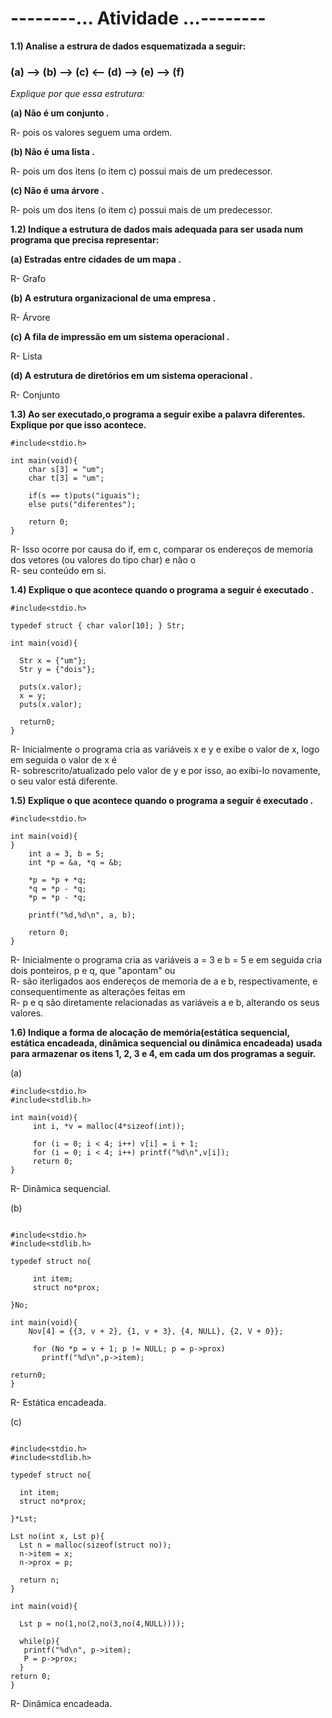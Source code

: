 # --------... Atividade ...--------

**1.1) Analise a estrura de dados esquematizada a seguir:**

### (a) --> (b) --> (c) <-- (d) --> (e) --> (f)

*Explique por que essa estrutura:*

**(a) Não é um conjunto                             .**

R- pois os valores seguem uma ordem.

**(b) Não é uma lista                       .**

R- pois um dos itens (o item c) possui mais de um predecessor.

**(c) Não é uma árvore                       .**

R- pois um dos itens (o item c) possui mais de um predecessor.

**1.2) Indique a estrutura de dados mais adequada para ser usada num programa que precisa representar:**

**(a) Estradas entre cidades de um mapa                        .**

R- Grafo

**(b) A estrutura organizacional de uma empresa                            .**

R- Árvore

**(c) A fila de impressão em um sistema operacional                              .**

R- Lista

**(d) A estrutura de diretórios em um sistema operacional                         .**

R- Conjunto

**1.3) Ao ser executado,o programa a seguir exibe a palavra diferentes. Explique por que isso acontece.**

```
#include<stdio.h>

int main(void){
    char s[3] = "um";
    char t[3] = "um";
    
    if(s == t)puts("iguais");
    else puts("diferentes");
    
    return 0;
}

```

R- Isso ocorre por causa do if, em c, comparar os endereços de memoria dos vetores (ou valores do tipo char) e não o                
R- seu conteúdo em si.

**1.4) Explique o que acontece quando o programa a seguir é executado    .**

```
#include<stdio.h>

typedef struct { char valor[10]; } Str;

int main(void){

  Str x = {"um"};
  Str y = {"dois"};

  puts(x.valor);
  x = y;
  puts(x.valor);

  return0;
}
```

R-  Inicialmente o programa cria as variáveis x e y e exibe o valor de x, logo em seguida o valor de x é         
R-  sobrescrito/atualizado pelo valor de y e por isso, ao exibi-lo novamente, o seu valor está diferente.

**1.5) Explique o que acontece quando o programa a seguir é executado          .**

```
#include<stdio.h>

int main(void){
}
    int a = 3, b = 5;
    int *p = &a, *q = &b;
    
    *p = *p + *q;
    *q = *p - *q;
    *p = *p - *q;
    
    printf("%d,%d\n", a, b);
    
    return 0;
}

```

R- Inicialmente o programa cria as variáveis a = 3 e b = 5 e em seguida cria dois ponteiros, p e q, que "apontam" ou           
R- são iterligados aos endereços de memoria de a e b, respectivamente, e consequentimente as alterações feitas em          
R- p e q são diretamente relacionadas as variáveis a e b, alterando os seus valores.

**1.6) Indique a forma de alocação de memória(estática sequencial, estática encadeada, dinâmica sequencial ou dinâmica encadeada) 
usada para armazenar os itens 1, 2, 3 e 4, em cada um dos programas a seguir.**

(a)
```
#include<stdio.h>
#include<stdlib.h>

int main(void){
     int i, *v = malloc(4*sizeof(int));
     
     for (i = 0; i < 4; i++) v[i] = i + 1;
     for (i = 0; i < 4; i++) printf("%d\n",v[i]);
     return 0;
}
```

R- Dinâmica sequencial.

(b)
```

#include<stdio.h>
#include<stdlib.h>

typedef struct no{

     int item;
     struct no*prox;
     
}No;

int main(void){
    Nov[4] = {{3, v + 2}, {1, v + 3}, {4, NULL}, {2, V + 0}};
    
     for (No *p = v + 1; p != NULL; p = p->prox)
       printf("%d\n",p->item);
       
return0;
}
```

R- Estática encadeada.

(c)
``` 

#include<stdio.h>
#include<stdlib.h>

typedef struct no{
  
  int item;
  struct no*prox;
  
}*Lst;

Lst no(int x, Lst p){
  Lst n = malloc(sizeof(struct no));
  n->item = x;
  n->prox = p;
  
  return n;
}

int main(void){

  Lst p = no(1,no(2,no(3,no(4,NULL))));

  while(p){
   printf("%d\n", p->item);
   P = p->prox;
  }
return 0;
}
```

R- Dinâmica encadeada.
